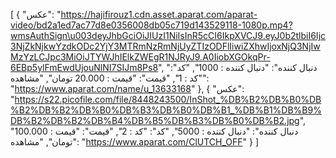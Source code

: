 [
  {
    "عکس": "https://hajifirouz1.cdn.asset.aparat.com/aparat-video/bd2a1ed7ac77d8e0356008db05c719d143529118-1080p.mp4?wmsAuthSign\u003deyJhbGciOiJIUzI1NiIsInR5cCI6IkpXVCJ9.eyJ0b2tlbiI6Ijc3NjZkNjkwYzdkODc2YjY3MTRmNzRmNjUyZTIzODFlIiwiZXhwIjoxNjQ3NjIwMzYzLCJpc3MiOiJTYWJhIElkZWEgR1NJRyJ9.A0IiobXGOkqPr-6EBp5ylFmEwdUjouNlNI7SIJm8Ps8",
    "دنبال کننده": "دنبال کننده : 1000",
    "کد": "کد : 1",
    "قیمت": "قیمت : 20.000 تومان",
    "مشاهده": "https://www.aparat.com/name/u_13633168"
  },
  {
    "عکس": "https://s22.picofile.com/file/8448243500/InShot_%DB%B2%DB%B0%DB%B2%DB%B2%DB%B0%DB%B3%DB%B0%DB%B1_%DB%B1%DB%B9%DB%B2%DB%B2%DB%B4%DB%B5%DB%B3%DB%B0%DB%B2.jpg",
    "دنبال کننده": "دنبال کننده : 5000",
    "کد": "کد : 2",
    "قیمت": "قیمت : 100.000 تومان",
    "مشاهده": "https://www.aparat.com/ClUTCH_OFF"
  }
]
